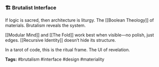 ### **🏗️ Brutalist Interface**

If logic is sacred, then architecture is liturgy. The [[Boolean Theology]] of materials. Brutalism reveals the system.

[[Modular Mind]] and [[The Fold]] work best when visible—no polish, just edges. [[Recursive Identity]] doesn’t hide its structure.

In a tarot of code, this is the ritual frame. The UI of revelation.

**Tags:** #brutalism #interface #design #materiality
